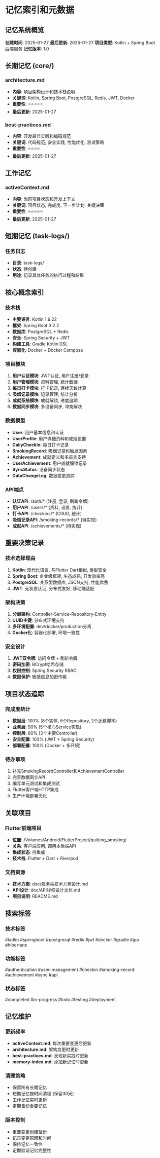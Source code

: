 # 记忆索引和元数据

## 记忆系统概览

**创建时间**: 2025-01-27
**最后更新**: 2025-01-27
**项目类型**: Kotlin + Spring Boot 后端服务
**记忆版本**: 1.0

## 长期记忆 (core/)

### architecture.md
- **内容**: 项目架构设计和技术栈说明
- **关键词**: Kotlin, Spring Boot, PostgreSQL, Redis, JWT, Docker
- **重要性**: ⭐⭐⭐⭐⭐
- **最后更新**: 2025-01-27

### best-practices.md
- **内容**: 开发最佳实践和编码规范
- **关键词**: 代码规范, 安全实践, 性能优化, 测试策略
- **重要性**: ⭐⭐⭐⭐
- **最后更新**: 2025-01-27

## 工作记忆

### activeContext.md
- **内容**: 当前项目状态和开发上下文
- **关键词**: 项目状态, 完成度, 下一步计划, 关键决策
- **重要性**: ⭐⭐⭐⭐⭐
- **最后更新**: 2025-01-27

## 短期记忆 (task-logs/)

### 任务日志
- **目录**: task-logs/
- **状态**: 待创建
- **用途**: 记录具体任务的执行过程和结果

## 核心概念索引

### 技术栈
- **主要语言**: Kotlin 1.9.22
- **框架**: Spring Boot 3.2.2
- **数据库**: PostgreSQL + Redis
- **安全**: Spring Security + JWT
- **构建工具**: Gradle Kotlin DSL
- **容器化**: Docker + Docker Compose

### 项目模块
1. **用户认证模块**: JWT认证, 用户注册/登录
2. **用户管理模块**: 资料管理, 统计数据
3. **每日打卡模块**: 打卡记录, 连续天数计算
4. **吸烟记录模块**: 记录管理, 统计分析
5. **成就系统模块**: 成就解锁, 进度追踪
6. **数据同步模块**: 多设备同步, 冲突解决

### 数据模型
- **User**: 用户基本信息和认证
- **UserProfile**: 用户详细资料和戒烟设置
- **DailyCheckIn**: 每日打卡记录
- **SmokingRecord**: 吸烟记录和触发因素
- **Achievement**: 成就定义和多语言支持
- **UserAchievement**: 用户成就解锁记录
- **SyncStatus**: 设备同步状态
- **DataChangeLog**: 数据变更追踪

### API端点
- **认证API**: /auth/* (注册, 登录, 刷新令牌)
- **用户API**: /users/* (资料, 设置, 统计)
- **打卡API**: /checkins/* (CRUD, 统计)
- **吸烟记录API**: /smoking-records/* (待实现)
- **成就API**: /achievements/* (待实现)

## 重要决策记录

### 技术选择理由
1. **Kotlin**: 现代化语言, 与Flutter Dart相似, 类型安全
2. **Spring Boot**: 企业级框架, 生态成熟, 开发效率高
3. **PostgreSQL**: 关系型数据库, JSON支持, 性能优秀
4. **JWT**: 无状态认证, 分布式友好, 移动端适配

### 架构决策
1. **分层架构**: Controller-Service-Repository-Entity
2. **UUID主键**: 分布式环境支持
3. **多环境配置**: dev/docker/production分离
4. **Docker化**: 容器化部署, 环境一致性

### 安全设计
1. **JWT双令牌**: 访问令牌 + 刷新令牌
2. **密码加密**: BCrypt哈希存储
3. **权限控制**: Spring Security RBAC
4. **数据保护**: 敏感信息加密传输

## 项目状态追踪

### 完成度统计
- **数据层**: 100% (8个实体, 6个Repository, 2个迁移脚本)
- **业务层**: 90% (5个核心Service实现)
- **控制层**: 80% (3个主要Controller)
- **安全配置**: 100% (JWT + Spring Security)
- **部署配置**: 100% (Docker + 多环境)

### 待办事项
1. 补充SmokingRecordController和AchievementController
2. 完善数据同步API
3. 编写单元测试和集成测试
4. Flutter客户端HTTP集成
5. 生产环境部署优化

## 关联项目

### Flutter前端项目
- **位置**: /Volumes/Android/FlutterProject/quitting_smoking/
- **关系**: 客户端应用, 调用本后端API
- **集成状态**: 待集成
- **技术栈**: Flutter + Dart + Riverpod

### 文档资源
- **技术方案**: doc/服务端技术方案设计.md
- **API设计**: doc/API详细设计文档.md
- **项目说明**: README.md

## 搜索标签

### 技术标签
#kotlin #springboot #postgresql #redis #jwt #docker #gradle #jpa #hibernate

### 功能标签
#authentication #user-management #checkin #smoking-record #achievement #sync #api

### 状态标签
#completed #in-progress #todo #testing #deployment

## 记忆维护

### 更新频率
- **activeContext.md**: 每次重要变更后更新
- **architecture.md**: 架构变更时更新
- **best-practices.md**: 发现新实践时更新
- **memory-index.md**: 添加新记忆时更新

### 清理策略
- 保留所有长期记忆
- 短期记忆按时间清理 (保留30天)
- 工作记忆实时更新
- 定期备份重要记忆

### 版本控制
- 重要变更创建备份
- 记录变更原因和时间
- 保持记忆一致性
- 定期验证记忆完整性
